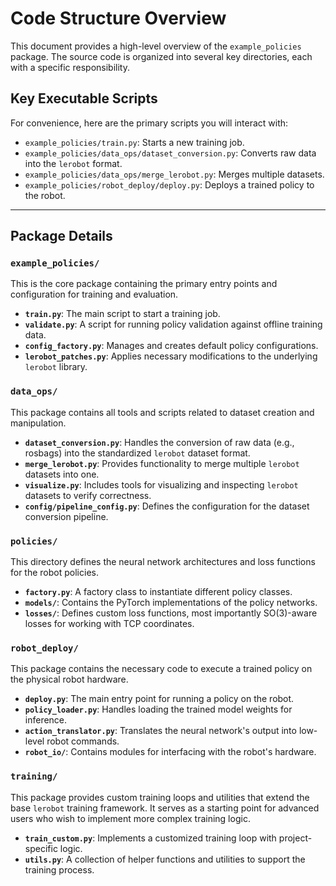 # Code Structure Overview

This document provides a high-level overview of the `example_policies` package. The source code is organized into several key directories, each with a specific responsibility.

## Key Executable Scripts

For convenience, here are the primary scripts you will interact with:

*   `example_policies/train.py`: Starts a new training job.
*   `example_policies/data_ops/dataset_conversion.py`: Converts raw data into the `lerobot` format.
*   `example_policies/data_ops/merge_lerobot.py`: Merges multiple datasets.
*   `example_policies/robot_deploy/deploy.py`: Deploys a trained policy to the robot.

---

## Package Details

### `example_policies/`

This is the core package containing the primary entry points and configuration for training and evaluation.

*   **`train.py`**: The main script to start a training job.
*   **`validate.py`**: A script for running policy validation against offline training data.
*   **`config_factory.py`**: Manages and creates default policy configurations.
*   **`lerobot_patches.py`**: Applies necessary modifications to the underlying `lerobot` library.

### `data_ops/`

This package contains all tools and scripts related to dataset creation and manipulation.

*   **`dataset_conversion.py`**: Handles the conversion of raw data (e.g., rosbags) into the standardized `lerobot` dataset format.
*   **`merge_lerobot.py`**: Provides functionality to merge multiple `lerobot` datasets into one.
*   **`visualize.py`**: Includes tools for visualizing and inspecting `lerobot` datasets to verify correctness.
*   **`config/pipeline_config.py`**: Defines the configuration for the dataset conversion pipeline.

### `policies/`

This directory defines the neural network architectures and loss functions for the robot policies.

*   **`factory.py`**: A factory class to instantiate different policy classes.
*   **`models/`**: Contains the PyTorch implementations of the policy networks.
*   **`losses/`**: Defines custom loss functions, most importantly SO(3)-aware losses for working with TCP coordinates.

### `robot_deploy/`

This package contains the necessary code to execute a trained policy on the physical robot hardware.

*   **`deploy.py`**: The main entry point for running a policy on the robot.
*   **`policy_loader.py`**: Handles loading the trained model weights for inference.
*   **`action_translator.py`**: Translates the neural network's output into low-level robot commands.
*   **`robot_io/`**: Contains modules for interfacing with the robot's hardware.

### `training/`

This package provides custom training loops and utilities that extend the base `lerobot` training framework. It serves as a starting point for advanced users who wish to implement more complex training logic.

*   **`train_custom.py`**: Implements a customized training loop with project-specific logic.
*   **`utils.py`**: A collection of helper functions and utilities to support the training process.